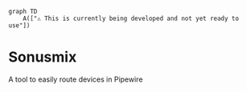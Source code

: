 ```mermaid
graph TD
    A(["⚠️ This is currently being developed and not yet ready to use"])
```

# Sonusmix

A tool to easily route devices in Pipewire
